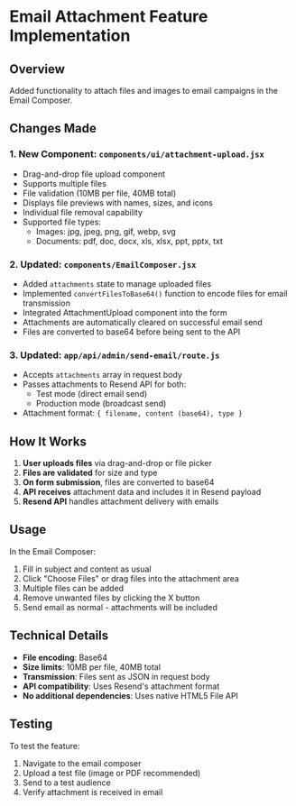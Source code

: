 # Email Attachment Feature Implementation

## Overview
Added functionality to attach files and images to email campaigns in the Email Composer.

## Changes Made

### 1. New Component: `components/ui/attachment-upload.jsx`
- Drag-and-drop file upload component
- Supports multiple files
- File validation (10MB per file, 40MB total)
- Displays file previews with names, sizes, and icons
- Individual file removal capability
- Supported file types:
  - Images: jpg, jpeg, png, gif, webp, svg
  - Documents: pdf, doc, docx, xls, xlsx, ppt, pptx, txt

### 2. Updated: `components/EmailComposer.jsx`
- Added `attachments` state to manage uploaded files
- Implemented `convertFilesToBase64()` function to encode files for email transmission
- Integrated AttachmentUpload component into the form
- Attachments are automatically cleared on successful email send
- Files are converted to base64 before being sent to the API

### 3. Updated: `app/api/admin/send-email/route.js`
- Accepts `attachments` array in request body
- Passes attachments to Resend API for both:
  - Test mode (direct email send)
  - Production mode (broadcast send)
- Attachment format: `{ filename, content (base64), type }`

## How It Works

1. **User uploads files** via drag-and-drop or file picker
2. **Files are validated** for size and type
3. **On form submission**, files are converted to base64
4. **API receives** attachment data and includes it in Resend payload
5. **Resend API** handles attachment delivery with emails

## Usage

In the Email Composer:
1. Fill in subject and content as usual
2. Click "Choose Files" or drag files into the attachment area
3. Multiple files can be added
4. Remove unwanted files by clicking the X button
5. Send email as normal - attachments will be included

## Technical Details

- **File encoding**: Base64
- **Size limits**: 10MB per file, 40MB total
- **Transmission**: Files sent as JSON in request body
- **API compatibility**: Uses Resend's attachment format
- **No additional dependencies**: Uses native HTML5 File API

## Testing

To test the feature:
1. Navigate to the email composer
2. Upload a test file (image or PDF recommended)
3. Send to a test audience
4. Verify attachment is received in email

